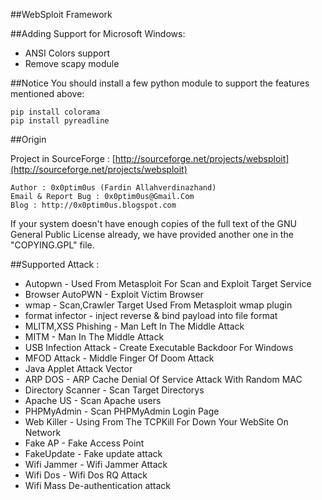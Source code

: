 ##WebSploit Framework

##Adding Support for Microsoft Windows:
* ANSI Colors support
* Remove scapy module

##Notice
You should install a few python module to support the features mentioned above:
```
pip install colorama
pip install pyreadline
```

##Origin

Project in SourceForge : [http://sourceforge.net/projects/websploit](http://sourceforge.net/projects/websploit)

```
Author : 0x0ptim0us (Fardin Allahverdinazhand)
Email & Report Bug : 0x0ptim0us@Gmail.Com
Blog : http://0x0ptim0us.blogspot.com
```

If your system doesn't have enough copies of the full text of the GNU
General Public License already, we have provided another one in the
"COPYING.GPL" file.

##Supported Attack :
* Autopwn - Used From Metasploit For Scan and Exploit Target Service
* Browser AutoPWN - Exploit Victim Browser
* wmap - Scan,Crawler Target Used From Metasploit wmap plugin
* format infector - inject reverse & bind payload into file format
* MLITM,XSS Phishing - Man Left In The Middle Attack
* MITM - Man In The Middle Attack
* USB Infection Attack - Create Executable Backdoor For Windows
* MFOD Attack - Middle Finger Of Doom Attack
* Java Applet Attack Vector
* ARP DOS - ARP Cache Denial Of Service Attack With Random MAC
* Directory Scanner - Scan Target Directorys
* Apache US - Scan Apache users
* PHPMyAdmin - Scan PHPMyAdmin Login Page
* Web Killer - Using From The TCPKill For Down Your WebSite On Network
* Fake AP - Fake Access Point
* FakeUpdate - Fake update attack
* Wifi Jammer - Wifi Jammer Attack
* Wifi Dos - Wifi Dos RQ Attack
* Wifi Mass De-authentication attack
